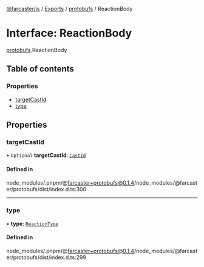 [@farcaster/js](../README.md) / [Exports](../modules.md) / [protobufs](../modules/protobufs.md) / ReactionBody

# Interface: ReactionBody

[protobufs](../modules/protobufs.md).ReactionBody

## Table of contents

### Properties

- [targetCastId](protobufs.ReactionBody.md#targetcastid)
- [type](protobufs.ReactionBody.md#type)

## Properties

### targetCastId

• `Optional` **targetCastId**: [`CastId`](../modules/protobufs.md#castid)

#### Defined in

node_modules/.pnpm/@farcaster+protobufs@0.1.4/node_modules/@farcaster/protobufs/dist/index.d.ts:300

___

### type

• **type**: [`ReactionType`](../enums/protobufs.ReactionType.md)

#### Defined in

node_modules/.pnpm/@farcaster+protobufs@0.1.4/node_modules/@farcaster/protobufs/dist/index.d.ts:299
